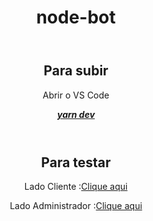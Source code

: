 <!DOCTYPE html>
<html lang="pt-br>

<head>

<meta charset="UTF-8">
<!--<title>NLW-5 node bot</title>-->

</head>

</head>
<body>
<header><h1> node-bot<h1></header>
<header>
<h2>Para subir</h2>
<p>Abrir o VS Code</p>
<u>
<b>
<i>
yarn dev
</i>
</b>
</u>
<!--<from action=""  method="">
<input type="text"  name="yarn dev"  value=""   placeholder=" yarn dev"/> 
</from>-->
</header>
<header>
<p><h2>Para testar</h2></p>
<p>Lado Cliente  :<a href="http://localhost:3333/pages/client">Clique aqui</a></p>
<p>Lado Administrador  :<a href="http://localhost:3333/pages/admin">Clique aqui</a></p>
</header>
</body>
</html>